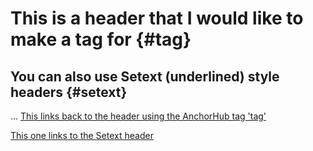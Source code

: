 # This is a header that I would like to make a tag for {#tag}

You can also use Setext (underlined) style headers {#setext}
------------------------------------------------------------
...
[This links back to the header using the AnchorHub tag 'tag'](#tag)

[This one links to the Setext header](#setext)